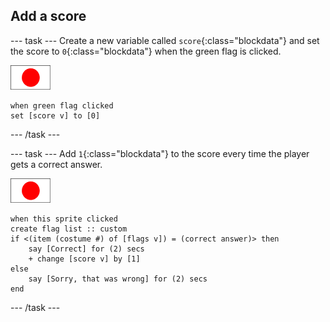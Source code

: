 ## Add a score

--- task ---
Create a new variable called `score`{:class="blockdata"} and set the score to `0`{:class="blockdata"} when the green flag is clicked.

![Flag sprite](images/flag-sprite.png)

```blocks
when green flag clicked
set [score v] to [0]
```
--- /task ---

--- task ---
Add `1`{:class="blockdata"} to the score every time the player gets a correct answer.

![Flag sprite](images/flag-sprite.png)

```blocks
when this sprite clicked
create flag list :: custom
if <(item (costume #) of [flags v]) = (correct answer)> then
    say [Correct] for (2) secs
    + change [score v] by [1]
else
    say [Sorry, that was wrong] for (2) secs
end
```

--- /task ---
